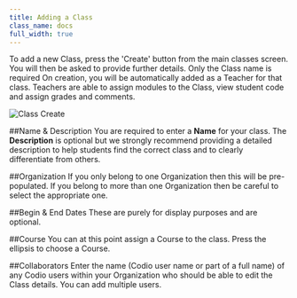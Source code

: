 ```yaml
---
title: Adding a Class
class_name: docs
full_width: true
---
```


To add a new Class, press the 'Create' button from the main classes screen. You will then be asked to provide further details. Only the Class name is required
On creation, you will be automatically added as a Teacher for that class. Teachers are able to assign modules to the Class, view student code and assign grades and comments.

![Class Create](/img/docs/class_create.png)

##Name & Description
You are required to enter a **Name** for your class. The **Description** is optional but we strongly recommend providing a detailed description to help students find the correct class and to clearly differentiate from others. 

##Organization
If you only belong to one Organization then this will be pre-populated. If you belong to more than one Organization then be careful to select the appropriate one.

##Begin & End Dates
These are purely for display purposes and are optional.

##Course
You can at this point assign a Course to the class. Press the ellipsis to choose a Course.

##Collaborators
Enter the name (Codio user name or part of a full name) of any Codio users within your Organization who should be able to edit the Class details. You can add multiple users.



